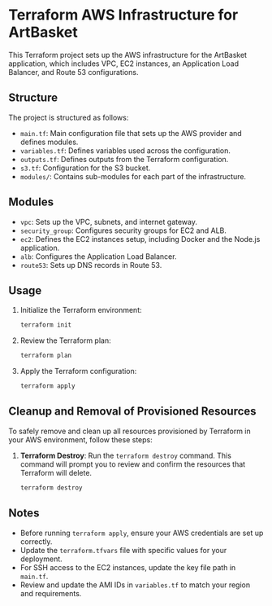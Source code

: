 # Terraform AWS Infrastructure for ArtBasket

This Terraform project sets up the AWS infrastructure for the ArtBasket application, which includes VPC, EC2 instances, an Application Load Balancer, and Route 53 configurations.

## Structure

The project is structured as follows:

- `main.tf`: Main configuration file that sets up the AWS provider and defines modules.
- `variables.tf`: Defines variables used across the configuration.
- `outputs.tf`: Defines outputs from the Terraform configuration.
- `s3.tf`: Configuration for the S3 bucket.
- `modules/`: Contains sub-modules for each part of the infrastructure.

## Modules

- `vpc`: Sets up the VPC, subnets, and internet gateway.
- `security_group`: Configures security groups for EC2 and ALB.
- `ec2`: Defines the EC2 instances setup, including Docker and the Node.js application.
- `alb`: Configures the Application Load Balancer.
- `route53`: Sets up DNS records in Route 53.

## Usage

1. Initialize the Terraform environment:

    ```bash
    terraform init
    ```

2. Review the Terraform plan:

    ```bash
    terraform plan
    ```

3. Apply the Terraform configuration:

    ```bash
    terraform apply
    ```

## Cleanup and Removal of Provisioned Resources

To safely remove and clean up all resources provisioned by Terraform in your AWS environment, follow these steps:

1. **Terraform Destroy**: Run the `terraform destroy` command. This command will prompt you to review and confirm the resources that Terraform will delete.

   ```bash
   terraform destroy
   ```

## Notes

- Before running `terraform apply`, ensure your AWS credentials are set up correctly.
- Update the `terraform.tfvars` file with specific values for your deployment.
- For SSH access to the EC2 instances, update the key file path in `main.tf`.
- Review and update the AMI IDs in `variables.tf` to match your region and requirements.
